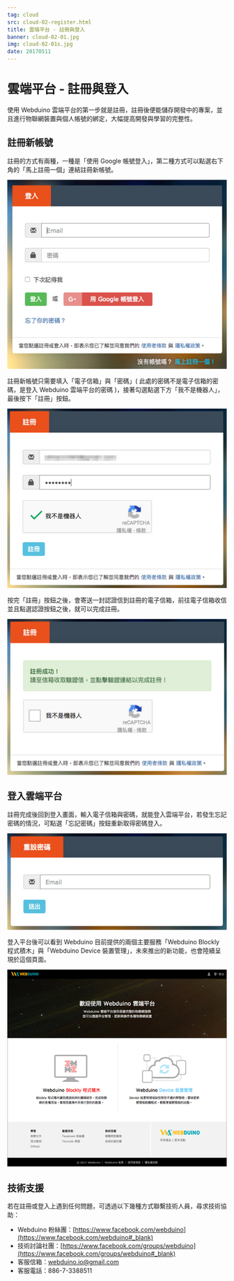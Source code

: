 ```yaml
---
tag: cloud
src: cloud-02-register.html
title: 雲端平台 - 註冊與登入
banner: cloud-02-01.jpg
img: cloud-02-01s.jpg
date: 20170511
---
```


<!-- @@master  = ../../_layout.html-->

<!-- @@block  =  meta-->

<title>雲端平台 - 註冊與登入 :::: Webduino = Web × Arduino</title>

<meta name="description" content="使用 Webduino 雲端平台的第一步就是註冊，註冊後便能儲存開發中的專案，並且進行物聯網裝置與個人帳號的綁定，大幅提高開發與學習的完整性。">

<meta itemprop="description" content="使用 Webduino 雲端平台的第一步就是註冊，註冊後便能儲存開發中的專案，並且進行物聯網裝置與個人帳號的綁定，大幅提高開發與學習的完整性。">

<meta property="og:description" content="使用 Webduino 雲端平台的第一步就是註冊，註冊後便能儲存開發中的專案，並且進行物聯網裝置與個人帳號的綁定，大幅提高開發與學習的完整性。">

<meta property="og:title" content="雲端平台 - 註冊與登入" >

<meta property="og:url" content="https://webduino.io/tutorials/cloud-02-register.html">

<meta property="og:image" content="https://webduino.io/img/tutorials/cloud-02-01s.jpg">

<meta itemprop="image" content="https://webduino.io/img/tutorials/cloud-02-01s.jpg">

<include src="../_include-tutorials.html"></include>

<!-- @@close-->

<!-- @@block  =  preAndNext-->

<include src="../_include-tutorials-content.html"></include>

<!-- @@close-->


<!-- @@block  =  tutorials-->
# 雲端平台 - 註冊與登入

使用 Webduino 雲端平台的第一步就是註冊，註冊後便能儲存開發中的專案，並且進行物聯網裝置與個人帳號的綁定，大幅提高開發與學習的完整性。

## 註冊新帳號

註冊的方式有兩種，一種是「使用 Google 帳號登入」，第二種方式可以點選右下角的「馬上註冊一個」連結註冊新帳號。

![](../img/tutorials/cloud-02-02.jpg)

註冊新帳號只需要填入「電子信箱」與「密碼」( 此處的密碼不是電子信箱的密碼，是登入 Webduino 雲端平台的密碼 )，接著勾選點選下方「我不是機器人」，最後按下「註冊」按鈕。

![](../img/tutorials/cloud-02-03.jpg)

按完「註冊」按鈕之後，會寄送一封認證信到註冊的電子信箱，前往電子信箱收信並且點選認證按鈕之後，就可以完成註冊。

![](../img/tutorials/cloud-02-04.jpg)


## 登入雲端平台

註冊完成後回到登入畫面，輸入電子信箱與密碼，就能登入雲端平台，若發生忘記密碼的情況，可點選「忘記密碼」按鈕重新取得密碼登入。

![](../img/tutorials/cloud-02-05.jpg)

登入平台後可以看到 Webduino 目前提供的兩個主要服務「Webduino Blockly 程式積木」與「Webduino Device 裝置管理」，未來推出的新功能，也會陸續呈現於這個頁面。

![](../img/tutorials/cloud-02-06.jpg)


## 技術支援

若在註冊或登入上遇到任何問題，可透過以下幾種方式聯繫技術人員，尋求技術協助：

- Webduino 粉絲團：[https://www.facebook.com/webduino](https://www.facebook.com/webduino#_blank)
- 技術討論社團：[https://www.facebook.com/groups/webduino](https://www.facebook.com/groups/webduino#_blank)
- 客服信箱：[webduino.io@gmail.com](mailto:webduino.io@gmail.com#_blank)
- 客服電話：886-7-3388511

<!-- @@close-->
